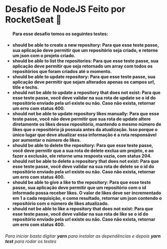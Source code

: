 <h1>Desafio de NodeJS Feito por RocketSeat 🚀</h1>

<ul><h4>Para esse desafio temos os seguintes testes:<h4>

<li><strong>should be able to create a new repository:</strong> Para que esse teste passe, sua aplicação deve permitir que um repositório seja criado, e retorne um json com o projeto criado.</li>



<li><strong>should be able to list the repositories:</strong> Para que esse teste passe, sua aplicação deve permitir que seja retornado um array com todos os repositórios que foram criados até o momento.</li>



<li><strong>should be able to update repository:</strong> Para que esse teste passe, sua aplicação deve permitir que sejam alterados apenas os campos url, title e techs.</li>



<li><strong>should not be able to update a repository that does not exist:</strong> Para que esse teste passe, você deve validar na sua rota de update se o id do repositório enviado pela url existe ou não. Caso não exista, retornar um erro com status 400.</li>



<li><strong>should not be able to update repository likes manually:</strong> Para que esse teste passe, você não deve permitir que sua rota de update altere diretamente os likes desse repositório, mantendo o mesmo número de likes que o repositório já possuia antes da atualização. Isso porque o único lugar que deve atualizar essa informação é a rota responsável por aumentar o número de likes.</li>



<li><strong>should be able to delete the repository:</strong> Para que esse teste passe, você deve permitir que a sua rota de delete exclua um projeto, e ao fazer a exclusão, ele retorne uma resposta vazia, com status 204.</li>



<li><strong>should not be able to delete a repository that does not exist:</strong> Para que esse teste passe, você deve validar na sua rota de delete se o id do repositório enviado pela url existe ou não. Caso não exista, retornar um erro com status 400.</li>



<li><strong>should be able to give a like to the repository:</strong> Para que esse teste passe, sua aplicação deve permitir que um repositório com o id informado possa receber likes. O valor de likes deve ser incrementado em 1 a cada requisição, e como resultado, retornar um json contendo o repositório com o número de likes atualizado.</li>



<li><strong>should not be able to like a repository that does not exist:</strong> Para que esse teste passe, você deve validar na sua rota de like se o id do repositório enviado pela url existe ou não. Caso não exista, retornar um erro com status 400.</li>


</ul>

<h6>Para iniciar basta digitar <strong>yarn</strong> para instalar as dependências e depois <strong>yarn test</strong> para rodar os testes</h6>
